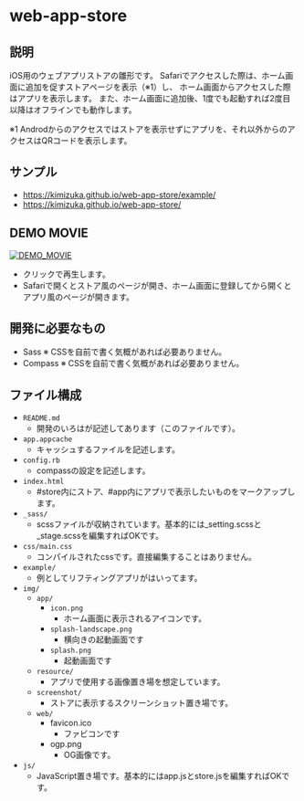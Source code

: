 web-app-store
====

## 説明
iOS用のウェブアプリストアの雛形です。
Safariでアクセスした際は、ホーム画面に追加を促すストアページを表示（※1）し、
ホーム画面からアクセスした際はアプリを表示します。
また、ホーム画面に追加後、1度でも起動すれば2度目以降はオフラインでも動作します。

※1 Androdからのアクセスではストアを表示せずにアプリを、それ以外からのアクセスはQRコードを表示します。


## サンプル
- https://kimizuka.github.io/web-app-store/example/
- https://kimizuka.github.io/web-app-store/


## DEMO MOVIE
[![DEMO_MOVIE](https://img.youtube.com/vi/hunRy-v2Cg0/0.jpg)](https://youtu.be/hunRy-v2Cg0)
- クリックで再生します。
- Safariで開くとストア風のページが開き、ホーム画面に登録してから開くとアプリ風のページが開きます。


## 開発に必要なもの
- Sass ※ CSSを自前で書く気概があれば必要ありません。
- Compass ※ CSSを自前で書く気概があれば必要ありません。


## ファイル構成

- `README.md`
  - 開発のいろはが記述してあります（このファイルです）。
- `app.appcache`
  - キャッシュするファイルを記述します。
- `config.rb`
  - compassの設定を記述します。
- `index.html`
  - #store内にストア、#app内にアプリで表示したいものをマークアップします。
- `_sass/`
  - scssファイルが収納されています。基本的には_setting.scssと_stage.scssを編集すればOKです。
- `css/main.css`
  - コンパイルされたcssです。直接編集することはありません。
- `example/`
  - 例としてリフティングアプリがはいってます。
- `img/`
  - `app/`
    - `icon.png`
      - ホーム画面に表示されるアイコンです。
    - `splash-landscape.png`
      - 横向きの起動画面です
    - `splash.png`
      - 起動画面です
  - `resource/`
    - アプリで使用する画像置き場を想定しています。
  - `screenshot/`
    - ストアに表示するスクリーンショット置き場です。
  - `web/`
    - favicon.ico
      - ファビコンです
    - ogp.png
      - OG画像です。
- `js/`
  - JavaScript置き場です。基本的にはapp.jsとstore.jsを編集すればOKです。

